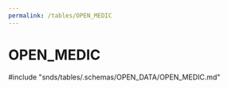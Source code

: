 ```yaml
---
permalink: /tables/OPEN_MEDIC
---
```

# OPEN\_MEDIC
<!-- SPDX-License-Identifier: MPL-2.0 -->

<!-- ATTENTION : Ne pas supprimer ou modifier la ligne ci-dessous -->
#include "snds/tables/.schemas/OPEN_DATA/OPEN_MEDIC.md"
<!-- ATTENTION : Ne pas supprimer ou modifier la ligne ci-dessus -->